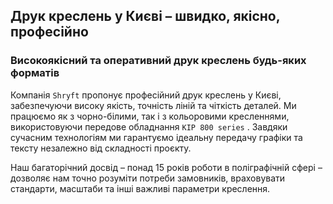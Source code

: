 ## Друк креслень у Києві – швидко, якісно, професійно

### Високоякісний та оперативний друк креслень будь-яких форматів

Компанія `Shryft` пропонує професійний друк креслень у Києві, забезпечуючи високу якість, точність ліній та чіткість деталей. Ми працюємо як з чорно-білими, так і з кольоровими кресленнями, використовуючи передове обладнання `KIP 800 series` . Завдяки сучасним технологіям ми гарантуємо ідеальну передачу графіки та тексту незалежно від складності проєкту. 

Наш багаторічний досвід – понад 15 років роботи в поліграфічній сфері – дозволяє нам точно розуміти потреби замовників, враховувати стандарти, масштаби та інші важливі параметри креслення.
